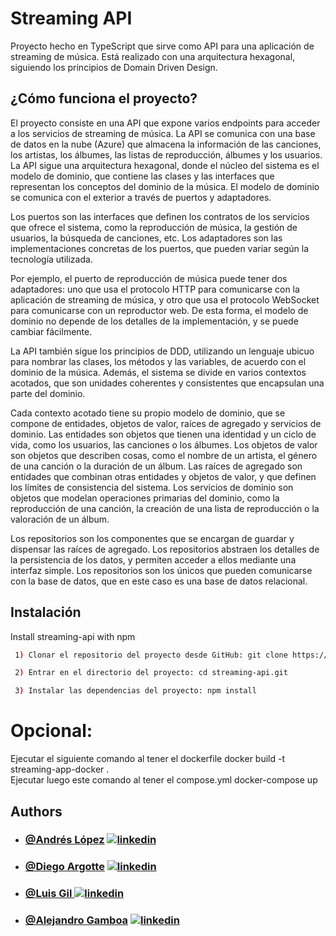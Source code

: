 
# Streaming API
Proyecto hecho en TypeScript que sirve como API para una aplicación de streaming de música. Está realizado con una arquitectura hexagonal, siguiendo los principios de Domain Driven Design.

## ¿Cómo funciona el proyecto?

El proyecto consiste en una API que expone varios endpoints para acceder a los servicios de streaming de música. La API se comunica con una base de datos en la nube (Azure) que almacena la información de las canciones, los artistas, los álbumes, las listas de reproducción, álbumes y los usuarios.
La API sigue una arquitectura hexagonal, donde el núcleo del sistema es el modelo de dominio, que contiene las clases y las interfaces que representan los conceptos del dominio de la música. El modelo de dominio se comunica con el exterior a través de puertos y adaptadores.

Los puertos son las interfaces que definen los contratos de los servicios que ofrece el sistema, como la reproducción de música, la gestión de usuarios, la búsqueda de canciones, etc. Los adaptadores son las implementaciones concretas de los puertos, que pueden variar según la tecnología utilizada.

Por ejemplo, el puerto de reproducción de música puede tener dos adaptadores: uno que usa el protocolo HTTP para comunicarse con la aplicación de streaming de música, y otro que usa el protocolo WebSocket para comunicarse con un reproductor web. De esta forma, el modelo de dominio no depende de los detalles de la implementación, y se puede cambiar fácilmente.

La API también sigue los principios de DDD, utilizando un lenguaje ubicuo para nombrar las clases, los métodos y las variables, de acuerdo con el dominio de la música. Además, el sistema se divide en varios contextos acotados, que son unidades coherentes y consistentes que encapsulan una parte del dominio.

Cada contexto acotado tiene su propio modelo de dominio, que se compone de entidades, objetos de valor, raíces de agregado y servicios de dominio. Las entidades son objetos que tienen una identidad y un ciclo de vida, como los usuarios, las canciones o los álbumes. Los objetos de valor son objetos que describen cosas, como el nombre de un artista, el género de una canción o la duración de un álbum. Las raíces de agregado son entidades que combinan otras entidades y objetos de valor, y que definen los límites de consistencia del sistema. Los servicios de dominio son objetos que modelan operaciones primarias del dominio, como la reproducción de una canción, la creación de una lista de reproducción o la valoración de un álbum.

Los repositorios son los componentes que se encargan de guardar y dispensar las raíces de agregado. Los repositorios abstraen los detalles de la persistencia de los datos, y permiten acceder a ellos mediante una interfaz simple. Los repositorios son los únicos que pueden comunicarse con la base de datos, que en este caso es una base de datos relacional.



## Instalación

Install streaming-api with npm

```bash
 1) Clonar el repositorio del proyecto desde GitHub: git clone https://github.com/Geeks-ucab-streaming/streaming-api.git

 2) Entrar en el directorio del proyecto: cd streaming-api.git

 3) Instalar las dependencias del proyecto: npm install
```

# Opcional:
 Ejecutar el siguiente comando al tener el dockerfile 
docker build -t streaming-app-docker .      
 Ejecutar luego este comando al tener el compose.yml
docker-compose up
    

## Authors

- ### [@Andrés López](https://github.com/andreselc) [![linkedin](https://img.shields.io/badge/linkedin-0A66C2?style=for-the-badge&logo=linkedin&logoColor=white)](https://www.linkedin.com/)
- ### [@Diego Argotte](https://github.com/argotte)  [![linkedin](https://img.shields.io/badge/linkedin-0A66C2?style=for-the-badge&logo=linkedin&logoColor=white)](https://www.linkedin.com/)
- ### [@Luis Gil    ](https://github.com/LuisGil11) [![linkedin](https://img.shields.io/badge/linkedin-0A66C2?style=for-the-badge&logo=linkedin&logoColor=white)](https://www.linkedin.com/)
- ### [@Alejandro Gamboa](https://github.com/gamboaalejandro) [![linkedin](https://img.shields.io/badge/linkedin-0A66C2?style=for-the-badge&logo=linkedin&logoColor=white)](https://www.linkedin.com/)


